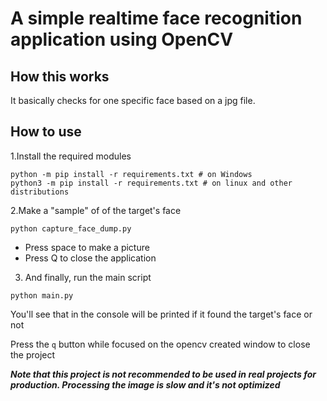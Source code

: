 # A simple realtime face recognition application using OpenCV 

## How this works

It basically checks for one specific face based on a jpg file.

## How to use
1.Install the required modules
```
python -m pip install -r requirements.txt # on Windows
python3 -m pip install -r requirements.txt # on linux and other distributions
```

2.Make a "sample" of of  the target's face

```
python capture_face_dump.py
```

<ul>
<li> Press space to make a picture  </li>
<li> Press Q to close the application </li>
</ul>


3. And finally, run the main script
```
python main.py
```
You'll see that in the console will be printed if it found the target's face or not

Press the ``q`` button while focused on the opencv created window to close the project

***Note that this project is not recommended to be used in real projects for production. Processing the image is slow and it's not optimized***